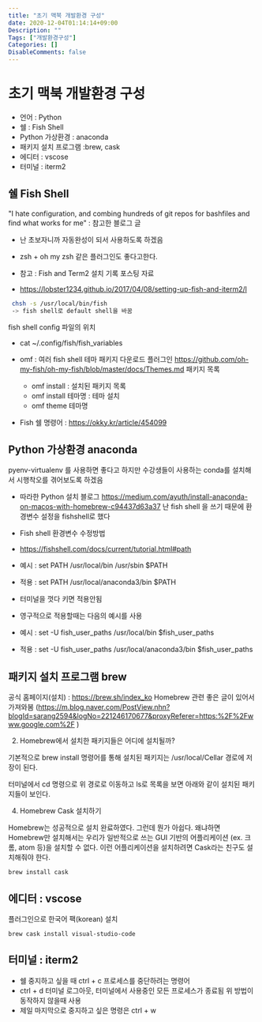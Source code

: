 ```yaml
---
title: "초기 맥북 개발환경 구성"
date: 2020-12-04T01:14:14+09:00
Description: ""
Tags: ["개발환경구성"]
Categories: []
DisableComments: false
---
```


# 초기 맥북 개발환경 구성

- 언어 :  Python
- 쉘 : Fish Shell
- Python 가상환경 : anaconda
- 패키지 설치 프로그램 :brew, cask
- 에디터 : vscose
- 터미널 : iterm2

## 쉘 Fish Shell
"I hate configuration, and combing hundreds of git repos for bashfiles and find what works for me" : 참고한 블로그 글
- 난 초보자니까 자동완성이 되서 사용하도록 하겠음
- zsh + oh my zsh 같은 플러그인도 좋다고한다.
 
- 참고 : Fish and Term2 설치 기록 포스팅 자료
- https://lobster1234.github.io/2017/04/08/setting-up-fish-and-iterm2/l

```bash
 chsh -s /usr/local/bin/fish
 -> fish shell로 default shell을 바꿈
```
fish shell config 파일의 위치 
- cat  ~/.config/fish/fish_variables

- omf : 여러 fish shell 테마 패키지 다운로드 플러그인
https://github.com/oh-my-fish/oh-my-fish/blob/master/docs/Themes.md
패키지 목록 
  - omf install : 설치된 패키지 목록
  - omf install 테마명 : 테마 설치
  - omf theme 테마명                              

- Fish 쉘 명령어 : https://okky.kr/article/454099

## Python 가상환경 anaconda

pyenv-virtualenv 를 사용하면 좋다고 하지만
수강생들이 사용하는 conda를 설치해서 시행착오를 겪어보도록 하겠음
 
- 따라한 Python 설치 블로그
https://medium.com/ayuth/install-anaconda-on-macos-with-homebrew-c94437d63a37
난 fish shell 을 쓰기 때문에 환경변수 설정을 fishshell로  했다

- Fish shell 환경변수 수정방법
- https://fishshell.com/docs/current/tutorial.html#path
- 예시 : set PATH /usr/local/bin /usr/sbin $PATH
- 적용 : set PATH /usr/local/anaconda3/bin $PATH
- 터미널을 껏다 키면 적용안됨

- 영구적으로 적용할때는 다음의 예시를 사용
- 예시 : set -U fish_user_paths /usr/local/bin $fish_user_paths
- 적용 : set -U fish_user_paths /usr/local/anaconda3/bin $fish_user_paths



## 패키지 설치 프로그램 brew

공식 홈페이지(설치) : https://brew.sh/index_ko
Homebrew 관련 좋은 글이 있어서 가져와봄 
(https://m.blog.naver.com/PostView.nhn?blogId=sarang2594&logNo=221246170677&proxyReferer=https:%2F%2Fwww.google.com%2F
)

2. Homebrew에서 설치한 패키지들은 어디에 설치될까?

기본적으로 brew install 명령어를 통해 설치된 패키지는 /usr/local/Cellar 경로에 저장이 된다.

터미널에서 cd 명령으로 위 경로로 이동하고 ls로 목록을 보면 아래와 같이 설치된 패키지들이 보인다. 

4. Homebrew Cask 설치하기

Homebrew는 성공적으로 설치 완료하였다. 그런데 뭔가 아쉽다. 왜냐하면 Homebrew만 설치해서는 우리가 일반적으로 쓰는 GUI 기반의 어플리케이션 (ex. 크롬, atom 등)을 설치할 수 없다. 이런 어플리케이션을 설치하려면 Cask라는 친구도 설치해줘야 한다. 

```
brew install cask
```

## 에디터 : vscose

플러그인으로 한국어 팩(korean) 설치
```
brew cask install visual-studio-code
```
 

## 터미널 : iterm2

- 쉘 중지하고 싶을 때 ctrl + c 프로세스를 중단하려는 명령어
- ctrl + d  터미널 로그아웃, 터미널에서 사용중인 모든 프로세스가 종료됨 위 방법이 동작하지 않을때  사용
- 제일 마지막으로 중지하고 싶은 명령은 ctrl + w 